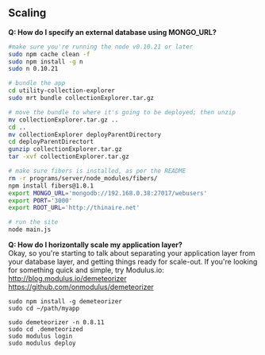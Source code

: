  
## Scaling

**Q:  How do I specify an external database using MONGO_URL?**  

````sh
#make sure you're running the node v0.10.21 or later
sudo npm cache clean -f
sudo npm install -g n
sudo n 0.10.21

# bundle the app
cd utility-collection-explorer
sudo mrt bundle collectionExplorer.tar.gz

# move the bundle to where it's going to be deployed; then unzip
mv collectionExplorer.tar.gz ..
cd ..
mv collectionExplorer deployParentDirectory
cd deployParentDirectort
gunzip collectionExplorer.tar.gz
tar -xvf collectionExplorer.tar.gz

# make sure fibers is installed, as per the README
rm -r programs/server/node_modules/fibers/
npm install fibers@1.0.1
export MONGO_URL='mongodb://192.168.0.38:27017/webusers'
export PORT='3000'
export ROOT_URL='http://thinaire.net'

# run the site
node main.js
````



**Q:  How do I horizontally scale my application layer?**  
Okay, so you're starting to talk about separating your application layer from your database layer, and getting things ready for scale-out.  If you're looking for something quick and simple, try Modulus.io:  
http://blog.modulus.io/demeteorizer  
https://github.com/onmodulus/demeteorizer  

````
sudo npm install -g demeteorizer
sudo cd ~/path/myapp

sudo demeteorizer -n 0.8.11
sudo cd .demeteorized
sudo modulus login
sudo modulus deploy
````
